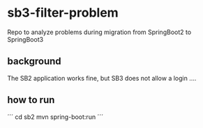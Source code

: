 # sb3-filter-problem
Repo to analyze problems during migration from SpringBoot2 to SpringBoot3

## background

The SB2 application works fine, but SB3 does not allow a login ....


## how to run

´´´
cd sb2
mvn spring-boot:run
´´´

